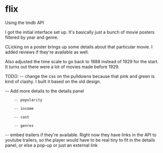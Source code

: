 # flix
Using the tmdb API

 I got the initial interface set up. It's basically just a bunch of movie posters filtered by year and genre.

 CLicking on a poster brings up some details about that particular movie. I added reviews if they're available as well.

 Also adjusted the time scale to go back to 1888 instead of 1929 for the start. It turns out there were a lot of movies made before 1929.

 TODO:
   -- change the css on the pulldowns because that pink and green is kind of clashy. I built it based on the old design.

   -- Add more details to the details panel

        -- popularity

        -- income

        -- cast

        -- genres

   -- embed trailers if they're available. Right now they have links in the API to youtube trailers, so the player would have to be real tiny to fit in the details panel, or else a pop-up or just an external link

   
